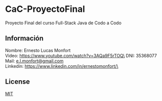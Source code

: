 # CaC-ProyectoFinal

Proyecto Final del curso Full-Stack Java de Codo a Codo

## Información

Nombre: Ernesto Lucas Monfort\
Video: https://www.youtube.com/watch?v=3AQa9F5rTOQ\
DNI: 35368077\
Mail: e.l.monfort@gmail.com\
Linkedin: https://www.linkedin.com/in/ernestomonfort/\

## License

[MIT](https://choosealicense.com/licenses/mit/)
